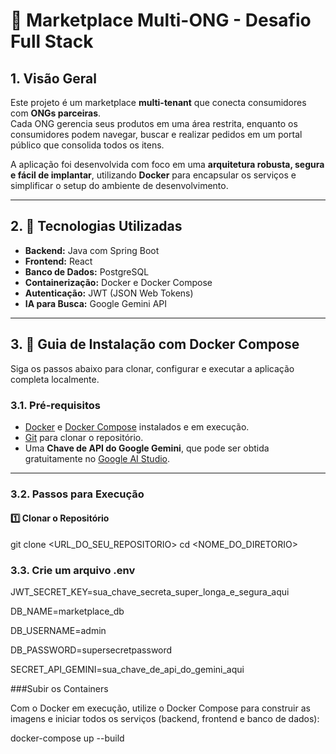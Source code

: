 # 🏪 Marketplace Multi-ONG - Desafio Full Stack

## 1. Visão Geral

Este projeto é um marketplace **multi-tenant** que conecta consumidores com **ONGs parceiras**.  
Cada ONG gerencia seus produtos em uma área restrita, enquanto os consumidores podem navegar, buscar e realizar pedidos em um portal público que consolida todos os itens.

A aplicação foi desenvolvida com foco em uma **arquitetura robusta, segura e fácil de implantar**, utilizando **Docker** para encapsular os serviços e simplificar o setup do ambiente de desenvolvimento.

---

## 2. 🧰 Tecnologias Utilizadas

- **Backend:** Java com Spring Boot  
- **Frontend:** React
- **Banco de Dados:** PostgreSQL  
- **Containerização:** Docker e Docker Compose  
- **Autenticação:** JWT (JSON Web Tokens)  
- **IA para Busca:** Google Gemini API  

---

## 3. 🚀 Guia de Instalação com Docker Compose

Siga os passos abaixo para clonar, configurar e executar a aplicação completa localmente.

### 3.1. Pré-requisitos

- [Docker](https://www.docker.com/get-started) e [Docker Compose](https://docs.docker.com/compose/install/) instalados e em execução.  
- [Git](https://git-scm.com/) para clonar o repositório.  
- Uma **Chave de API do Google Gemini**, que pode ser obtida gratuitamente no [Google AI Studio](https://aistudio.google.com/app/apikey).  

---

### 3.2. Passos para Execução

#### **1️⃣ Clonar o Repositório**

git clone <URL_DO_SEU_REPOSITORIO>
cd <NOME_DO_DIRETORIO>


### 3.3. Crie um arquivo .env

JWT_SECRET_KEY=sua_chave_secreta_super_longa_e_segura_aqui

DB_NAME=marketplace_db

DB_USERNAME=admin

DB_PASSWORD=supersecretpassword

SECRET_API_GEMINI=sua_chave_de_api_do_gemini_aqui

###Subir os Containers

Com o Docker em execução, utilize o Docker Compose para construir as imagens e iniciar todos os serviços (backend, frontend e banco de dados):

docker-compose up --build
